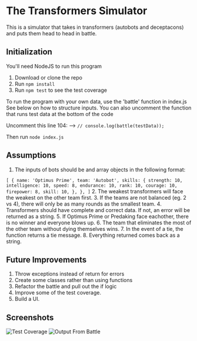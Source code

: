 # The Transformers Simulator

This is a simulator that takes in transformers (autobots and deceptacons) and puts them head to head in battle. 

## Initialization

You'll need NodeJS to run this program

1. Download or clone the repo
2. Run `npm install`
3. Run `npm test` to see the test coverage

To run the program with your own data, use the 'battle' function in index.js See below on how to structure inputs. You can also uncomment the function that runs test data at the bottom of the code

Uncomment this line 104: --> `// console.log(battle(testData));`

Then run `node index.js`

## Assumptions

1. The inputs of bots should be and array objects in the following format:

``
[
  {
    name: 'Optimus Prime',
    team: 'Autobot',
    skills: {
      strength: 10,
      intelligence: 10,
      speed: 8,
      endurance: 10,
      rank: 10,
      courage: 10,
      firepower: 8,
      skill: 10,
    },
  },
]
``
2. The weakest transformers will face the weakest on the other team first.
3. If the teams are not balanced (eg. 2 vs 4), there will only be as many rounds as the smallest team.
4. Transformers should have complete and correct data. If not, an error will be returned as a string.
5. If Optimus Prime or Predaking face eachother, there is no winner and everyone blows up.
6. The team that eliminates the most of the other team without dying themselves wins.
7. In the event of a tie, the function returns a tie message.
8. Everything returned comes back as a string.

## Future Improvements

1. Throw exceptions instead of return for errors
2. Create some classes rather than using functions
3. Refactor the battle and pull out the if logic
4. Improve some of the test coverage.
5. Build a UI.

## Screenshots

![Test Coverage]()
![Output From Battle]()